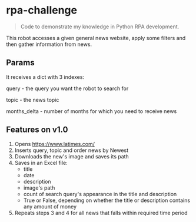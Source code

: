 # rpa-challenge
> Code to demonstrate my knowledge in Python RPA development.

This robot accesses a given general news website, apply some filters and then gather information from news.

## Params
It receives a dict with 3 indexes:

query - the query you want the robot to search for

topic - the news topic

months_delta - number of months for which you need to receive news

## Features on v1.0
1. Opens https://www.latimes.com/
2. Inserts query, topic and order news by Newest
3. Downloads the new's image and saves its path
4. Saves in an Excel file:
    - title
    - date
    - description
    - image's path
    - count of search query's appearance in the title and description
    - True or False, depending on whether the title or description contains any amount of money
5. Repeats steps 3 and 4 for all news that falls within required time period
